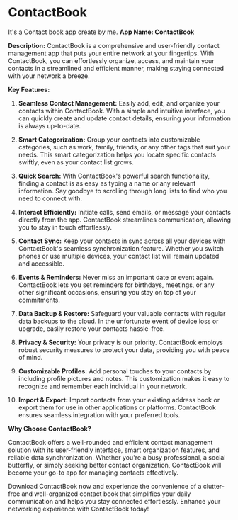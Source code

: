 # ContactBook
It's a Contact book app create by me.
**App Name: ContactBook**

**Description:**
ContactBook is a comprehensive and user-friendly contact management app that puts your entire network at your fingertips. With ContactBook, you can effortlessly organize, access, and maintain your contacts in a streamlined and efficient manner, making staying connected with your network a breeze.

**Key Features:**

1. **Seamless Contact Management:** Easily add, edit, and organize your contacts within ContactBook. With a simple and intuitive interface, you can quickly create and update contact details, ensuring your information is always up-to-date.

2. **Smart Categorization:** Group your contacts into customizable categories, such as work, family, friends, or any other tags that suit your needs. This smart categorization helps you locate specific contacts swiftly, even as your contact list grows.

3. **Quick Search:** With ContactBook's powerful search functionality, finding a contact is as easy as typing a name or any relevant information. Say goodbye to scrolling through long lists to find who you need to connect with.

4. **Interact Efficiently:** Initiate calls, send emails, or message your contacts directly from the app. ContactBook streamlines communication, allowing you to stay in touch effortlessly.

5. **Contact Sync:** Keep your contacts in sync across all your devices with ContactBook's seamless synchronization feature. Whether you switch phones or use multiple devices, your contact list will remain updated and accessible.

6. **Events & Reminders:** Never miss an important date or event again. ContactBook lets you set reminders for birthdays, meetings, or any other significant occasions, ensuring you stay on top of your commitments.

7. **Data Backup & Restore:** Safeguard your valuable contacts with regular data backups to the cloud. In the unfortunate event of device loss or upgrade, easily restore your contacts hassle-free.

8. **Privacy & Security:** Your privacy is our priority. ContactBook employs robust security measures to protect your data, providing you with peace of mind.

9. **Customizable Profiles:** Add personal touches to your contacts by including profile pictures and notes. This customization makes it easy to recognize and remember each individual in your network.

10. **Import & Export:** Import contacts from your existing address book or export them for use in other applications or platforms. ContactBook ensures seamless integration with your preferred tools.

**Why Choose ContactBook?**

ContactBook offers a well-rounded and efficient contact management solution with its user-friendly interface, smart organization features, and reliable data synchronization. Whether you're a busy professional, a social butterfly, or simply seeking better contact organization, ContactBook will become your go-to app for managing contacts effectively.

Download ContactBook now and experience the convenience of a clutter-free and well-organized contact book that simplifies your daily communication and helps you stay connected effortlessly. Enhance your networking experience with ContactBook today!
